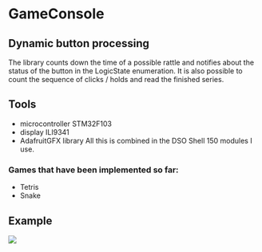 # GameConsole
## Dynamic button processing
The library counts down the time of a possible rattle and notifies about the status of the button in the LogicState enumeration. It is also possible to count the sequence of clicks / holds and read the finished series.
## Tools
- microcontroller STM32F103
- display ILI9341
- AdafruitGFX library
All this is combined in the DSO Shell 150 modules I use.
### Games that have been implemented so far: 
- Tetris
- Snake
## Example
![](https://github.com/XForgivenGitX/Game-Console/blob/master/pictures/3gKi9pon0uI.jpg=1000x1000)


